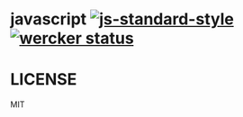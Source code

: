 # javascript [![js-standard-style](https://img.shields.io/badge/code%20style-standard-brightgreen.svg?style=flat)](https://github.com/feross/standard) [![wercker status](https://app.wercker.com/status/711e8706f8150eea8498e5eff6a9fd17/s/master "wercker status")](https://app.wercker.com/project/bykey/711e8706f8150eea8498e5eff6a9fd17)

# LICENSE

MIT
